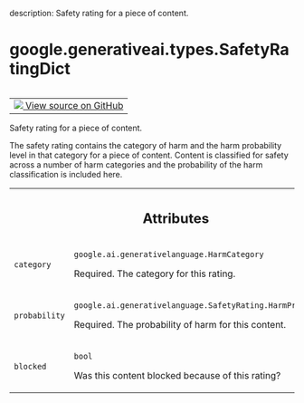 description: Safety rating for a piece of content.

<div itemscope itemtype="http://developers.google.com/ReferenceObject">
<meta itemprop="name" content="google.generativeai.types.SafetyRatingDict" />
<meta itemprop="path" content="Stable" />
</div>

# google.generativeai.types.SafetyRatingDict

<!-- Insert buttons and diff -->

<table class="tfo-notebook-buttons tfo-api nocontent" align="left">
<td>
  <a target="_blank" href="https://github.com/google/generative-ai-python/blob/master/google/generativeai/types/safety_types.py#L168-L172">
    <img src="https://www.tensorflow.org/images/GitHub-Mark-32px.png" />
    View source on GitHub
  </a>
</td>
</table>



Safety rating for a piece of content.

<!-- Placeholder for "Used in" -->

The safety rating contains the category of harm and the harm
probability level in that category for a piece of content.
Content is classified for safety across a number of harm
categories and the probability of the harm classification is
included here.



<!-- Tabular view -->
 <table class="responsive fixed orange">
<colgroup><col width="214px"><col></colgroup>
<tr><th colspan="2"><h2 class="add-link">Attributes</h2></th></tr>

<tr>
<td>

`category`<a id="category"></a>

</td>
<td>

`google.ai.generativelanguage.HarmCategory`

Required. The category for this rating.

</td>
</tr><tr>
<td>

`probability`<a id="probability"></a>

</td>
<td>

`google.ai.generativelanguage.SafetyRating.HarmProbability`

Required. The probability of harm for this
content.

</td>
</tr><tr>
<td>

`blocked`<a id="blocked"></a>

</td>
<td>

`bool`

Was this content blocked because of this
rating?

</td>
</tr>
</table>



